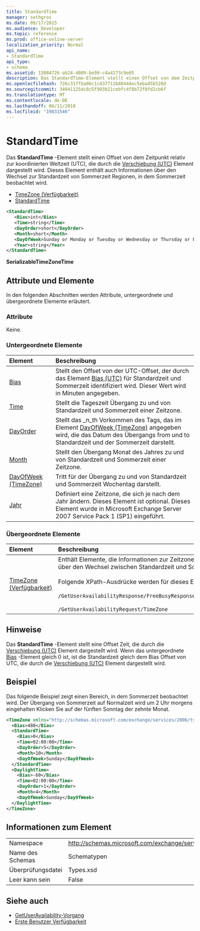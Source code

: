 ```yaml
---
title: StandardTime
manager: sethgros
ms.date: 09/17/2015
ms.audience: Developer
ms.topic: reference
ms.prod: office-online-server
localization_priority: Normal
api_name:
- StandardTime
api_type:
- schema
ms.assetid: 13084726-ab24-4009-be99-c4a4273c9e05
description: Das StandardTime-Element stellt einen Offset von dem Zeitpunkt relativ zur koordinierten Weltzeit (UTC), die durch die Verschiebung (UTC) Element dargestellt wird. Dieses Element enthält auch Informationen über den Wechsel zur Standardzeit von Sommerzeit Regionen, in dem Sommerzeit beobachtet wird.
ms.openlocfilehash: 726c31ffba06c1c437711b88444ec5eba45b520d
ms.sourcegitcommit: 34041125dc8c5f993b21cebfc4f8b72f0fd2cb6f
ms.translationtype: MT
ms.contentlocale: de-DE
ms.lasthandoff: 06/11/2018
ms.locfileid: "19831546"
---
```

# <a name="standardtime"></a>StandardTime

Das **StandardTime** -Element stellt einen Offset von dem Zeitpunkt relativ zur koordinierten Weltzeit (UTC), die durch die [Verschiebung (UTC)](bias-utc.md) Element dargestellt wird. Dieses Element enthält auch Informationen über den Wechsel zur Standardzeit von Sommerzeit Regionen, in dem Sommerzeit beobachtet wird. 
  
- [TimeZone (Verfügbarkeit)](timezone-availability.md)
- [StandardTime](standardtime.md)
  
```xml
<StandardTime>
   <Bias>int</Bias>
   <Time>string</Time>
   <DayOrder>short</DayOrder>
   <Month>short</Month>
   <DayOfWeek>Sunday or Monday or Tuesday or Wednesday or Thursday or Friday or Saturday</DayOfWeek>
   <Year>string</Year>
</StandardTime>
```

 **SerializableTimeZoneTime**
## <a name="attributes-and-elements"></a>Attribute und Elemente

In den folgenden Abschnitten werden Attribute, untergeordnete und übergeordnete Elemente erläutert.
  
### <a name="attributes"></a>Attribute

Keine.
  
### <a name="child-elements"></a>Untergeordnete Elemente

|**Element**|**Beschreibung**|
|:-----|:-----|
|[Bias](bias.md) <br/> |Stellt den Offset von der UTC-Offset, der durch das Element [Bias (UTC)](bias-utc.md) für Standardzeit und Sommerzeit identifiziert wird. Dieser Wert wird in Minuten angegeben.  <br/> |
|[Time](time.md) <br/> |Stellt die Tageszeit Übergang zu und von Standardzeit und Sommerzeit einer Zeitzone.  <br/> |
|[DayOrder](dayorder.md) <br/> |Stellt das _n_th Vorkommen des Tags, das im Element [DayOfWeek (TimeZone)](dayofweek-timezone.md) angegeben wird, die das Datum des Übergangs from und to Standardzeit und der Sommerzeit darstellt.  <br/> |
|[Month](month.md) <br/> |Stellt den Übergang Monat des Jahres zu und von Standardzeit und Sommerzeit einer Zeitzone.  <br/> |
|[DayOfWeek (TimeZone)](dayofweek-timezone.md) <br/> |Tritt für der Übergang zu und von Standardzeit und Sommerzeit Wochentag darstellt.  <br/> |
|[Jahr](year.md) <br/> |Definiert eine Zeitzone, die sich je nach dem Jahr ändern. Dieses Element ist optional. Dieses Element wurde in Microsoft Exchange Server 2007 Service Pack 1 (SP1) eingeführt.  <br/> |
   
### <a name="parent-elements"></a>Übergeordnete Elemente

|**Element**|**Beschreibung**|
|:-----|:-----|
|[TimeZone (Verfügbarkeit)](timezone-availability.md) <br/> | Enthält Elemente, die Informationen zur Zeitzone zu identifizieren. Dieses Element enthält auch Informationen über den Wechsel zwischen Standardzeit und Sommerzeit. <br/><br/>Folgende XPath-Ausdrücke werden für dieses Element verwendet: <br/> <br/>  `/GetUserAvailabilityResponse/FreeBusyResponseArray/FreeBusyResponse/FreeBusyView/WorkingHours/TimeZone` <br/> <br/> `/GetUserAvailabilityRequest/TimeZone` <br/> |
   
## <a name="remarks"></a>Hinweise

Das **StandardTime** -Element stellt eine Offset Zeit, die durch die [Verschiebung (UTC)](bias-utc.md) Element dargestellt wird. Wenn das untergeordnete [Bias](bias.md) -Element gleich 0 ist, ist die Standardzeit gleich dem Bias Offset von UTC, die durch die [Verschiebung (UTC)](bias-utc.md) Element dargestellt wird. 
  
## <a name="example"></a>Beispiel

Das folgende Beispiel zeigt einen Bereich, in dem Sommerzeit beobachtet wird. Der Übergang von Sommerzeit auf Normalzeit wird um 2 Uhr morgens eingehalten Klicken Sie auf der fünften Sonntag der zehnte Monat.
  
```xml
<TimeZone xmlns="http://schemas.microsoft.com/exchange/services/2006/types">
  <Bias>480</Bias>
  <StandardTime>
    <Bias>0</Bias>
    <Time>02:00:00</Time>
    <DayOrder>5</DayOrder>
    <Month>10</Month>
    <DayOfWeek>Sunday</DayOfWeek>
  </StandardTime>
  <DaylightTime>
    <Bias>-60</Bias>
    <Time>02:00:00</Time>
    <DayOrder>1</DayOrder>
    <Month>4</Month>
    <DayOfWeek>Sunday</DayOfWeek>
  </DaylightTime>
</TimeZone>
```

## <a name="element-information"></a>Informationen zum Element

|||
|:-----|:-----|
|Namespace  <br/> |http://schemas.microsoft.com/exchange/services/2006/types  <br/> |
|Name des Schemas  <br/> |Schematypen  <br/> |
|Überprüfungsdatei  <br/> |Types.xsd  <br/> |
|Leer kann sein  <br/> |False  <br/> |
   
## <a name="see-also"></a>Siehe auch

- [GetUserAvailability-Vorgang](getuseravailability-operation.md)
- [Erste Benutzer Verfügbarkeit](http://msdn.microsoft.com/library/d4133fcb-9b0f-4e6b-aadf-a389da83516a%28Office.15%29.aspx)

